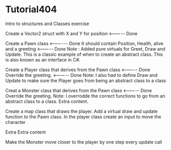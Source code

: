# Tutorial404
Intro to structures and Classes exercise

Create a Vector2 struct with X and Y for position <----- Done

Create a Pawn class <------ Done
It should contain Position, Health, alive and a greeting <----- Done
Note : Added pure virtuals for Greet, Draw and Update. 
This is a classic example of when to create an abstract class. 
This is also known as an interface in C#.

Create a Player class that derives from the Pawn class <----- Done
Override the greeting. <----- Done
Note: I also had to define Draw and Update to make sure the
Player goes from being an abstract class to a class

Creat a Monster class that derives from the Pawn class <----- Done
Override the greeting.
Note: I overrodde the correct functions to go from an abstract class to a class.
Extra content.

Create a map class that draws the player. Add a virtual draw and update function to the Pawn class.
In the player class create an input to move the character

Extra Extra content

Make the Monster move closer to the player by one step every update call
